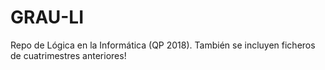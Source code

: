 # GRAU-LI
Repo de Lógica en la Informática (QP 2018). También se incluyen ficheros de cuatrimestres anteriores!
